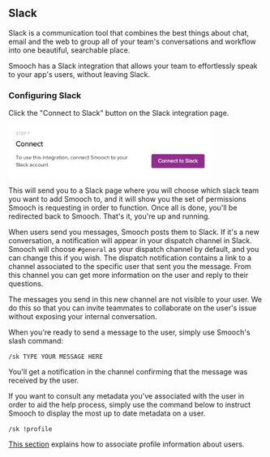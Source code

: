 ## Slack

Slack is a communication tool that combines the best things about chat, email and the web to group all of your team's conversations and workflow into one beautiful, searchable place.

Smooch has a Slack integration that allows your team to effortlessly speak to your app's users, without leaving Slack.

### Configuring Slack

Click the "Connect to Slack" button on the Slack integration page.

<img style="width:50%; min-width:400px; max-width:800px;" src="/images/connecttoslack.png" alt="Connect to Slack">

This will send you to a Slack page where you will choose which slack team you want to add Smooch to, and it will show you the set of permissions Smooch is requesting in order to function. Once all is done, you'll be redirected back to Smooch. That's it, you're up and running.

When users send you messages, Smooch posts them to Slack. If it's a new conversation, a notification will appear in your dispatch channel in Slack. Smooch will choose `#general` as your dispatch channel by default, and you can change this if you wish. The dispatch notification contains a link to a channel associated to the specific user that sent you the message. From this channel you can get more information on the user and reply to their questions.

The messages you send in this new channel are not visible to your user. We do this so that you can invite teammates to collaborate on the user's issue without exposing your internal conversation.

When you're ready to send a message to the user, simply use Smooch's slash command:

```
/sk TYPE YOUR MESSAGE HERE
```

You'll get a notification in the channel confirming that the message was received by the user.

If you want to consult any metadata you've associated with the user in order to aid the help process, simply use the command below to instruct Smooch to display the most up to date metadata on a user.

```
/sk !profile
```

[This section](#user-data) explains how to associate profile information about users.
